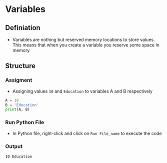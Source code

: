 # Variables

## Definiation

- Variables are nothing but reserved memory locations to store values. This means that when you create a variable you reserve some space in memory

## Structure

### Assigment

- Assigning values `10` and `Education` to variables A and B respectively

```python
A = 10
B = 'Education'
print(A, B)
```

### Run Python File

- In Python file, right-click and click on `Run File_name` to execute the code

### Output

```text
10 Education
```
